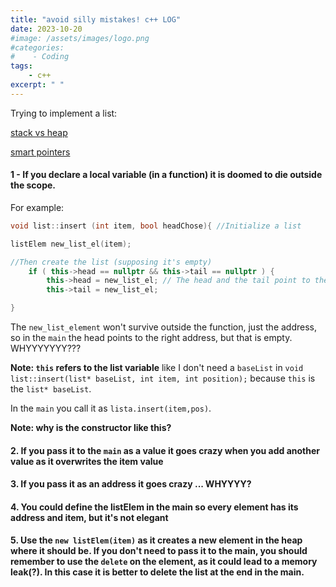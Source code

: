 ```yaml
---
title: "avoid silly mistakes! c++ LOG"
date: 2023-10-20
#image: /assets/images/logo.png
#categories:
#    - Coding
tags:
    - c++
excerpt: " "
---
```


Trying to implement a list:

[stack vs heap](https://www.geeksforgeeks.org/stack-vs-heap-memory-allocation/)


[smart pointers](http://labmaster.mi.infn.it/Laboratorio2/serale/l8/index.html)

#### 1 - If you declare a local variable (in a function) it is doomed to die outside the scope.

For example:

```c++
void list::insert (int item, bool headChose){ //Initialize a list

listElem new_list_el(item);

//Then create the list (supposing it's empty)
    if ( this->head == nullptr && this->tail == nullptr ) {
        this->head = new_list_el; // The head and the tail point to the same element
        this->tail = new_list_el;

}
```

The `new_list_element` won't survive outside the function, just the address, so in the `main` the head points to the right address, but that is empty. WHYYYYYYY???

**Note: `this` refers to the list variable**
like I don't need a `baseList` in `void list::insert(list* baseList, int item, int position);` because `this` is the `list* baseList`.

In the `main` you call it as `lista.insert(item,pos)`.

**Note: why is the constructor like this?**

#### 2. If you pass it to the `main` as a value it goes crazy when you add another value as it overwrites the item value

#### 3. If you pass it as an address it goes crazy ... WHYYYY?

#### 4. You could define the listElem in the main so every element has its address and item, but it's not elegant

#### 5. Use the `new listElem(item)` as it creates a new element in the heap where it should be. If you don't need to pass it to the main, you should remember to use the `delete` on the element, as it could lead to a memory leak(?). In this case it is better to delete the list at the end in the main.